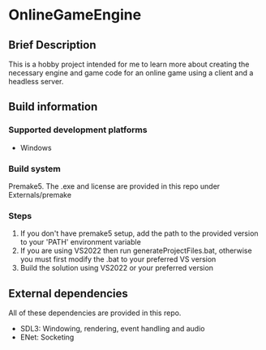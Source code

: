 # OnlineGameEngine

## Brief Description

This is a hobby project intended for me to learn more about creating the necessary engine and game code for an online game using a client and a headless server.

## Build information

### Supported development platforms

- Windows

### Build system

Premake5. The .exe and license are provided in this repo under Externals/premake

### Steps

1. If you don't have premake5 setup, add the path to the provided version to your 'PATH' environment variable
2. If you are using VS2022 then run generateProjectFiles.bat, otherwise you must first modify the .bat to your preferred VS version
3. Build the solution using VS2022 or your preferred version

## External dependencies

All of these dependencies are provided in this repo.

- SDL3: Windowing, rendering, event handling and audio
- ENet: Socketing